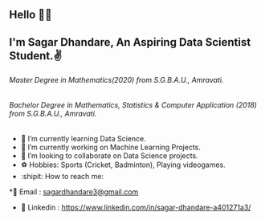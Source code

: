 ## Hello 🙋‍♂️
## I'm Sagar Dhandare, An Aspiring Data Scientist Student.✌️
###### Master Degree in  Mathematics(2020) from S.G.B.A.U., Amravati.
###### Bachelor Degree in  Mathematics, Statistics & Computer Application (2018) from S.G.B.A.U., Amravati.

- 💖 I’m currently learning Data Science.
- 🌈  I’m currently working on Machine Learning Projects.
- 👯 I’m looking to collaborate on Data Science projects.
- ⚽️ Hobbies: Sports (Cricket, Badminton), Playing videogames.
- :shipit: How to reach me:

*📍 Email : sagardhandare3@gmail.com
    
   * 📍 Linkedin : https://www.linkedin.com/in/sagar-dhandare-a401271a3/


<!--
**SagarDhandare/SagarDhandare** is a ✨ _special_ ✨ repository because its `README.md` (this file) appears on your GitHub profile.

Here are some ideas to get you started:
- ⚽️ Hobbies: Sports (Cricket, Badminton), Playing videogames.
- 🔭 I’m currently working on Machine Learning Projects.
- 🌱 I’m currently learning Data Science.
- 👯 I’m looking to collaborate on Data Science projects.
- 🤔 I’m looking for help with ...
- 💬 Ask me about ...
- 📫 How to reach me: ...
- 😄 Pronouns: ...
- ⚡ Fun fact: ...
-->
